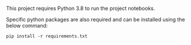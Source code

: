 This project requires Python 3.8 to run the project notebooks. 

Specific python packages are also required and can be installed using the below command:
```
pip install -r requirements.txt
```